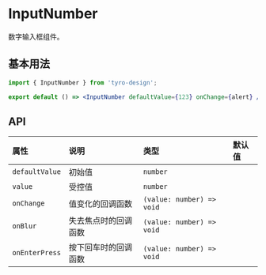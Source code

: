 # InputNumber

数字输入框组件。

## 基本用法

```jsx
import { InputNumber } from 'tyro-design';

export default () => <InputNumber defaultValue={123} onChange={alert} />;
```

## API

| 属性           | 说明                 | 类型                      | 默认值 |
| :------------- | :------------------- | :------------------------ | :----- |
| `defaultValue` | 初始值               | `number`                  |        |
| `value`        | 受控值               | `number`                  |        |
| `onChange`     | 值变化的回调函数     | `(value: number) => void` |        |
| `onBlur`       | 失去焦点时的回调函数 | `(value: number) => void` |        |
| `onEnterPress` | 按下回车时的回调函数 | `(value: number) => void` |        |
